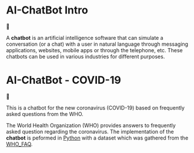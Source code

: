 # AI-ChatBot Intro

:robot:

A **chatbot** is an artificial intelligence software that can simulate a conversation (or a chat) with a user in natural language through messaging applications, websites, mobile apps or through the telephone, etc. These chatbots can be used in various industries for different purposes.

# AI-ChatBot - COVID-19

:robot:

This is a chatbot for the new coronavirus (COVID-19) based on frequently asked questions from the WHO.

The World Health Organization (WHO) provides answers to frequently asked question regarding the coronavirus. The implementation of the **chatbot** is peformed in [Python](https://www.python.org/) with a dataset which was gathered from the [WHO_FAQ](https://www.who.int/emergencies/diseases/novel-coronavirus-2019/question-and-answers-hub/q-a-detail/coronavirus-disease-covid-19).
